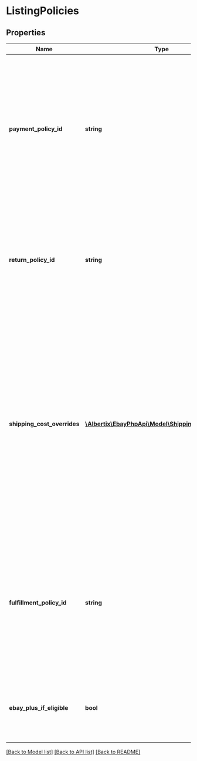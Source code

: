 # ListingPolicies

## Properties
Name | Type | Description | Notes
------------ | ------------- | ------------- | -------------
**payment_policy_id** | **string** | This unique identifier indicates the payment listing policy that will be used once an offer is published and converted to an eBay listing. This payment listing policy will set all payment-related settings for the eBay listing.&lt;br/&gt;&lt;br/&gt;Listing policies are not immediately required for offers, but are required before an offer can be published. The seller should review the payment listing policy before assigning it to the offer, as the following must be true for the payment listing policy to be compatible with the offer:&lt;ul&gt;&lt;li&gt;The &lt;strong&gt;marketplaceId&lt;/strong&gt; value should reflect where the offer is being published&lt;/li&gt;&lt;li&gt;The &lt;strong&gt;immediatePay&lt;/strong&gt; field value must be set to &lt;code&gt;true&lt;/code&gt; since Inventory API offers only support immediate payment&lt;/li&gt;&lt;li&gt;The only specified payment method should be &#39;PayPal&#39;, since immediate payment requires &#39;PayPal&#39;&lt;/li&gt;&lt;/ul&gt;Listing policies can be created and managed in My eBay or with the &lt;strong&gt;Account API&lt;/strong&gt;. To get a list of all payment policies associated with a seller&#39;s account on a specific eBay Marketplace, use the Account API&#39;s &lt;strong&gt;getPaymentPolicies&lt;/strong&gt; call. There are also calls in the &lt;strong&gt;Account API&lt;/strong&gt; to retrieve a payment policy by policy ID or policy name.&lt;br/&gt;&lt;br/&gt;This field will be returned in the &lt;strong&gt;getOffer&lt;/strong&gt; and &lt;strong&gt;getOffers&lt;/strong&gt; calls if set for the offer. | [optional] 
**return_policy_id** | **string** | This unique identifier indicates the return listing policy that will be used once an offer is published and converted to an eBay listing. This return listing policy will set all return policy settings for the eBay listing.&lt;br/&gt;&lt;br/&gt;Listing policies are not immediately required for offers, but are required before an offer can be published. The seller should review the return listing policy before assigning it to the offer to make sure it is compatible with the inventory item and the offer settings.&lt;br/&gt;&lt;br/&gt;Listing policies can be created and managed in My eBay or with the &lt;strong&gt;Account API&lt;/strong&gt;. To get a list of all return policies associated with a seller&#39;s account on a specific eBay Marketplace, use the Account API&#39;s &lt;strong&gt;getReturnPolicies&lt;/strong&gt; call. There are also calls in the &lt;strong&gt;Account API&lt;/strong&gt; to retrieve a return policy by policy ID or policy name.&lt;br/&gt;&lt;br/&gt;This field will be returned in the &lt;strong&gt;getOffer&lt;/strong&gt; and &lt;strong&gt;getOffers&lt;/strong&gt; calls if set for the offer. | [optional] 
**shipping_cost_overrides** | [**\Albertix\EbayPhpApi\Model\ShippingCostOverride[]**](ShippingCostOverride.md) | This container is used if the seller wishes to override the shipping costs or surcharge for one or more domestic or international shipping service options defined in the fulfillment listing policy. To override the costs of a specific domestic or international shipping service option, the seller must know the priority/order of that shipping service in the fulfillment listing policy. The name of a shipping service option can be found in the &lt;strong&gt;shippingOptions.shippingServices.shippingServiceCode&lt;/strong&gt; field of the fulfillment policy, and the priority/order of that shipping service option is found in the &lt;strong&gt;shippingOptions.shippingServices.sortOrderId&lt;/strong&gt; field. Both of these values can be retrieved by searching for that fulfillment policy with the &lt;strong&gt;getFulfillmentPolicies&lt;/strong&gt; or &lt;strong&gt;getFulfillmentPolicyByName&lt;/strong&gt; calls of the &lt;strong&gt;Account API&lt;/strong&gt;. The &lt;strong&gt;shippingCostOverrides.priority&lt;/strong&gt; value should match the &lt;strong&gt;shippingOptions.shippingServices.sortOrderId&lt;/strong&gt; in order to override the shipping costs for that shipping service option. The seller must also ensure that the &lt;strong&gt;shippingServiceType&lt;/strong&gt; value is set to &lt;code&gt;DOMESTIC&lt;/code&gt; to override a domestic shipping service option, or to &lt;code&gt;INTERNATIONAL&lt;/code&gt; to override an international shipping service option.&lt;br/&gt;&lt;br/&gt;A separate &lt;strong&gt;ShippingCostOverrides&lt;/strong&gt; node is needed for each shipping service option whose costs are being overridden. All defined fields of the &lt;strong&gt;shippingCostOverrides&lt;/strong&gt; container should be included, even if the shipping costs and surcharge values are not changing.&lt;br/&gt;&lt;br/&gt;The &lt;strong&gt;shippingCostOverrides&lt;/strong&gt; container is returned in the &lt;strong&gt;getOffer&lt;/strong&gt; and &lt;strong&gt;getOffers&lt;/strong&gt; calls if one or more shipping cost overrides are being applied to the fulfillment policy. | [optional] 
**fulfillment_policy_id** | **string** | This unique identifier indicates the fulfillment listing policy that will be used once an offer is published and converted to an eBay listing. This fulfillment listing policy will set all fulfillment-related settings for the eBay listing.&lt;br/&gt;&lt;br/&gt;Listing policies are not immediately required for offers, but are required before an offer can be published. The seller should review the fulfillment listing policy before assigning it to the offer to make sure it is compatible with the inventory item and the offer settings. The seller may also want to review the shipping service costs in the fulfillment policy, and that seller might decide to override the shipping costs for one or more shipping service options by using the &lt;strong&gt;shippingCostOverrides&lt;/strong&gt; container.&lt;br/&gt;&lt;br/&gt;Listing policies can be created and managed in My eBay or with the &lt;strong&gt;Account API&lt;/strong&gt;. To get a list of all return policies associated with a seller&#39;s account on a specific eBay Marketplace, use the Account API&#39;s &lt;strong&gt;getFulfillmentPolicies&lt;/strong&gt; call. There are also calls in the &lt;strong&gt;Account API&lt;/strong&gt; to retrieve a fulfillment policy by policy ID or policy name.&lt;br/&gt;&lt;br/&gt;This field will be returned in the &lt;strong&gt;getOffer&lt;/strong&gt; and &lt;strong&gt;getOffers&lt;/strong&gt; calls if set for the offer. | [optional] 
**ebay_plus_if_eligible** | **bool** | This field is included in an offer and set to &lt;code&gt;true&lt;/code&gt; if a Top-Rated seller is opted in to the eBay Plus program. With the eBay Plus program, qualified sellers must commit to next-day delivery of the item, and the buyers must have an eBay Plus subscription to be eligible to receive the benefits of this program, which are free, next-day delivery, as well as free returns.&lt;br&gt;&lt;br&gt;Currently, this program is only available on the Germany and Australian sites.&lt;br/&gt;&lt;br/&gt;This field will be returned in the &lt;strong&gt;getOffer&lt;/strong&gt; and &lt;strong&gt;getOffers&lt;/strong&gt; calls if set for the offer. | [optional] 

[[Back to Model list]](../README.md#documentation-for-models) [[Back to API list]](../README.md#documentation-for-api-endpoints) [[Back to README]](../README.md)


